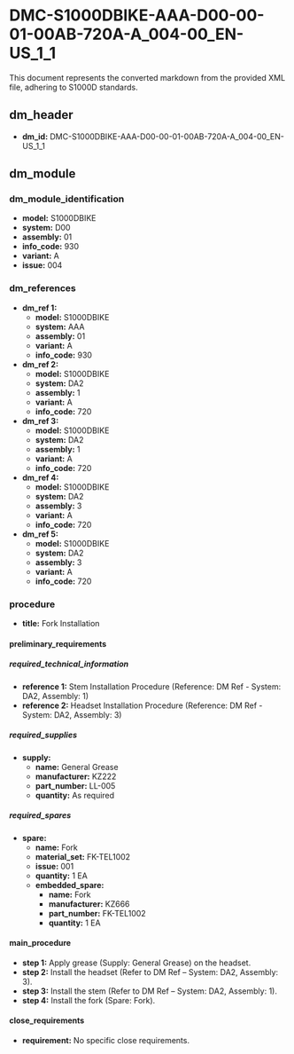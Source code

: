 # DMC-S1000DBIKE-AAA-D00-00-01-00AB-720A-A_004-00_EN-US_1_1

This document represents the converted markdown from the provided XML file, adhering to S1000D standards.

## dm_header

*   **dm_id:** DMC-S1000DBIKE-AAA-D00-00-01-00AB-720A-A_004-00_EN-US_1_1

## dm_module

### dm_module_identification

*   **model:** S1000DBIKE
*   **system:** D00
*   **assembly:** 01
*   **info_code:** 930
*   **variant:** A
*   **issue:** 004

### dm_references

*   **dm_ref 1:**
    *   **model:** S1000DBIKE
    *   **system:** AAA
    *   **assembly:** 01
    *   **variant:** A
    *   **info_code:** 930
*   **dm_ref 2:**
    *   **model:** S1000DBIKE
    *   **system:** DA2
    *   **assembly:** 1
    *   **variant:** A
    *   **info_code:** 720
*   **dm_ref 3:**
    *   **model:** S1000DBIKE
    *   **system:** DA2
    *   **assembly:** 1
    *   **variant:** A
    *   **info_code:** 720
*   **dm_ref 4:**
    *   **model:** S1000DBIKE
    *   **system:** DA2
    *   **assembly:** 3
    *   **variant:** A
    *   **info_code:** 720
*   **dm_ref 5:**
    *   **model:** S1000DBIKE
    *   **system:** DA2
    *   **assembly:** 3
    *   **variant:** A
    *   **info_code:** 720

### procedure

*   **title:** Fork Installation

#### preliminary_requirements

##### required_technical_information

*   **reference 1:** Stem Installation Procedure (Reference: DM Ref - System: DA2, Assembly: 1)
*   **reference 2:** Headset Installation Procedure (Reference: DM Ref - System: DA2, Assembly: 3)

##### required_supplies

*   **supply:**
    *   **name:** General Grease
    *   **manufacturer:** KZ222
    *   **part_number:** LL-005
    *   **quantity:** As required

##### required_spares

*   **spare:**
    *   **name:** Fork
    *   **material_set:** FK-TEL1002
    *   **issue:** 001
    *   **quantity:** 1 EA
    *   **embedded_spare:**
        *   **name:** Fork
        *   **manufacturer:** KZ666
        *   **part_number:** FK-TEL1002
        *   **quantity:** 1 EA

#### main_procedure

*   **step 1:** Apply grease (Supply: General Grease) on the headset.
*   **step 2:** Install the headset (Refer to DM Ref – System: DA2, Assembly: 3).
*   **step 3:** Install the stem (Refer to DM Ref – System: DA2, Assembly: 1).
*   **step 4:** Install the fork (Spare: Fork).

#### close_requirements

*   **requirement:** No specific close requirements.